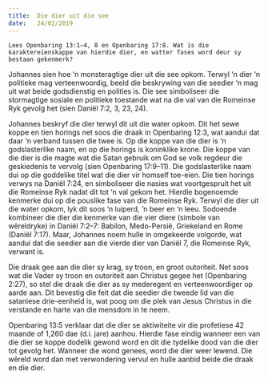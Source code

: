 ```yaml
---
title:  Die dier uit die see
date:   24/02/2019
---
```


`Lees Openbaring 13:1–4, 8 en Openbaring 17:8. Wat is die karaktereienskappe van hierdie dier, en watter fases word deur sy bestaan gekenmerk?` 

Johannes sien hoe ‘n monsteragtige dier uit die see opkom. Terwyl ‘n dier ‘n politieke mag verteenwoordig, beeld die beskrywing van die seedier ‘n mag uit wat beide godsdienstig en polities is. Die see simboliseer die stormagtige sosiale en politieke toestande wat na die val van die Romeinse Ryk gevolg het (sien Daniël 7:2, 3, 23, 24). 

Johannes beskryf die dier terwyl dit uit die water opkom. Dit het sewe koppe en tien horings net soos die draak in Openbaring 12:3, wat aandui dat daar ‘n verband tussen die twee is. Op die koppe van die dier is ‘n godslasterlike naam, en op die horings is koninklike krone. Die koppe van die dier is die magte wat die Satan gebruik om God se volk regdeur die geskiedenis te vervolg (sien Openbaring 17:9–11). Die godslasterlike naam dui op die goddelike titel wat die dier vir homself toe-eien. Die tien horings verwys na Daniël 7:24, en simboliseer die nasies wat voortgespruit het uit die Romeinse Ryk nadat dit tot ‘n val gekom het. Hierdie bogenoemde kenmerke dui op die pouslike fase van die Romeinse Ryk. Terwyl die dier uit die water opkom, lyk dit soos ‘n luiperd, ‘n beer en ‘n leeu. Sodoende kombineer die dier die kenmerke van die vier diere (simbole van wêreldryke) in Daniël 7:2–7: Babilon, Medo-Persië, Griekeland en Rome (Daniël 7:17). Maar, Johannes noem hulle in omgekeerde volgorde, wat aandui dat die seedier aan die vierde dier van Daniël 7, die Romeinse Ryk, verwant is. 

Die draak gee aan die dier sy krag, sy troon, en groot outoriteit. Net soos wat die Vader sy troon en outoriteit aan Christus gegee het (Openbaring 2:27), so stel die draak die dier as sy mederegent en verteenwoordiger op aarde aan. Dit bevestig die feit dat die seedier die tweede lid van die sataniese drie-eenheid is, wat poog om die plek van Jesus Christus in die verstande en harte van die mensdom in te neem. 

Openbaring 13:5 verklaar dat die dier se aktiwiteite vir die profetiese 42 maande of 1,260 dae (d.i. jare) aanhou. Hierdie fase eindig wanneer een van die dier se koppe dodelik gewond word en dit die tydelike dood van die dier tot gevolg het. Wanneer die wond genees, word die dier weer lewend. Die wêreld word dan met verwondering vervul en hulle aanbid beide die draak en die dier.
